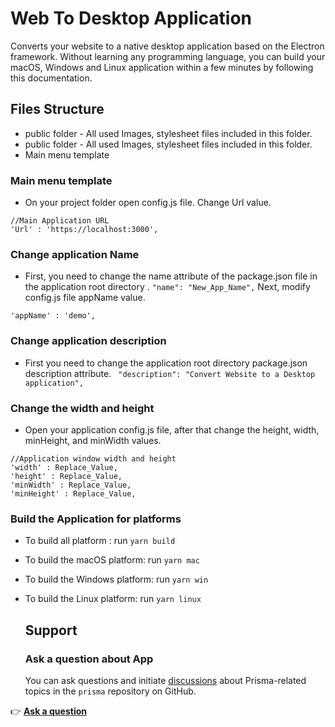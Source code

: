 # Web To Desktop Application

Converts your website to a native desktop application based on the Electron framework. Without learning any programming language, you can build your macOS, Windows and Linux application within a few minutes by following this documentation.

## Files Structure
*  public folder - All used Images, stylesheet files included in this folder.
*  public folder - All used Images, stylesheet files included in this folder.
*  Main menu template


###  Main menu template
* On your project folder open config.js file. Change Url value.
```
//Main Application URL
'Url' : 'https://localhost:3000',
```

### Change application Name
* First, you need to change the name attribute of the package.json file in the application root directory .
``
"name": "New_App_Name",
``
Next, modify config.js file appName value.
```
'appName' : 'demo',
```

### Change application description

* First you need to change the application root directory package.json description attribute.
``
"description": "Convert Website to a Desktop application",``

### Change the width and height

* Open your application config.js file, after that change the height, width, minHeight, and minWidth values.
```
//Application window width and height
'width' : Replace_Value,
'height' : Replace_Value,
'minWidth' : Replace_Value,
'minHeight' : Replace_Value,
```

### Build the Application for platforms
* To build all platform :
 run ``yarn build ``

* To build the macOS platform:
 run ``yarn mac ``

* To build the Windows platform:
  run ``yarn win ``

*  To build the Linux platform:
   run ``yarn linux ``
   
   ## Support
   
   ### Ask a question about App
   
   You can ask questions and initiate [discussions](https://github.com/kmkz-69/web-desktop-app/discussions/) about Prisma-related topics in the `prisma` repository on GitHub.

👉 [**Ask a question**](https://github.com/kmkz-69/web-desktop-app/discussions/new)

